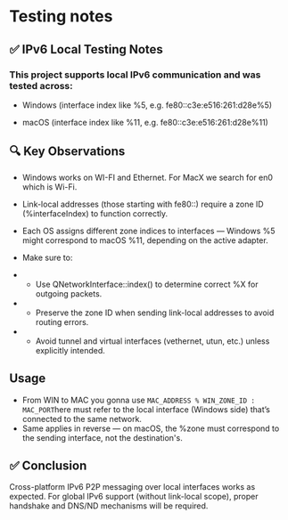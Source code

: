 # Testing notes

## ✅ IPv6 Local Testing Notes

### This project supports local IPv6 communication and was tested across:

- Windows (interface index like %5, e.g. fe80::c3e:e516:261:d28e%5)

- macOS (interface index like %11, e.g. fe80::c3e:e516:261:d28e%11)

## 🔍 Key Observations
- Windows works on WI-FI and Ethernet. For MacX we search for en0 which is Wi-Fi.

- Link-local addresses (those starting with fe80::) require a zone ID (%interfaceIndex) to function correctly.

- Each OS assigns different zone indices to interfaces — Windows %5 might correspond to macOS %11, depending on the active adapter.

- Make sure to:

- - Use QNetworkInterface::index() to determine correct %X for outgoing packets.

- - Preserve the zone ID when sending link-local addresses to avoid routing errors.

- - Avoid tunnel and virtual interfaces (vethernet, utun, etc.) unless explicitly intended.

## Usage
- From WIN to MAC you gonna use  `MAC_ADDRESS % WIN_ZONE_ID : MAC_PORT`here must refer to the local interface (Windows side) that’s connected to the same network.
- Same applies in reverse — on macOS, the %zone must correspond to the sending interface, not the destination's.
## ✅ Conclusion
Cross-platform IPv6 P2P messaging over local interfaces works as expected.
For global IPv6 support (without link-local scope), proper handshake and DNS/ND mechanisms will be required.
